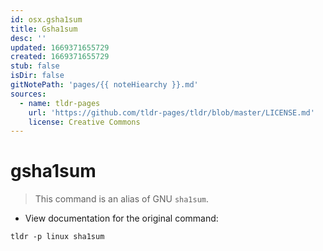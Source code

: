 ```yaml
---
id: osx.gsha1sum
title: Gsha1sum
desc: ''
updated: 1669371655729
created: 1669371655729
stub: false
isDir: false
gitNotePath: 'pages/{{ noteHiearchy }}.md'
sources:
  - name: tldr-pages
    url: 'https://github.com/tldr-pages/tldr/blob/master/LICENSE.md'
    license: Creative Commons
---
```

# gsha1sum

> This command is an alias of GNU `sha1sum`.

- View documentation for the original command:

`tldr -p linux sha1sum`

